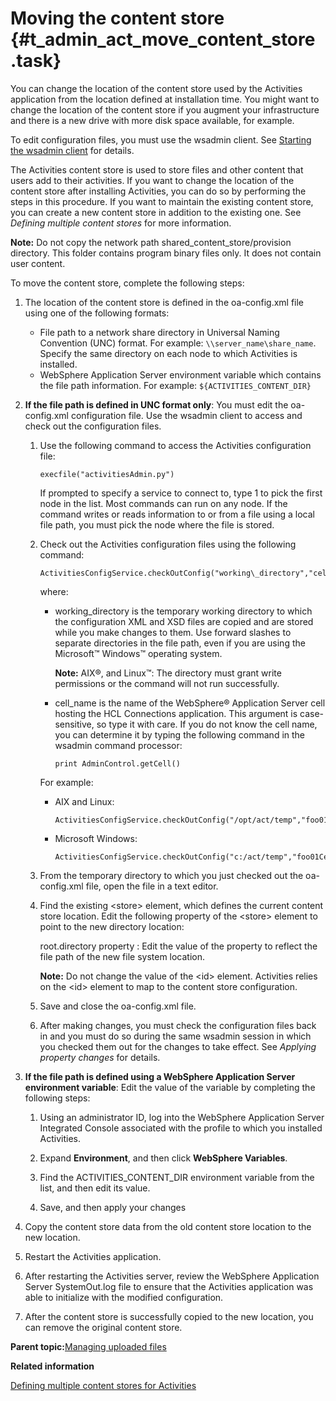# Moving the content store {#t_admin_act_move_content_store .task}

You can change the location of the content store used by the Activities application from the location defined at installation time. You might want to change the location of the content store if you augment your infrastructure and there is a new drive with more disk space available, for example.

To edit configuration files, you must use the wsadmin client. See [Starting the wsadmin client](t_admin_wsadmin_starting.md) for details.

The Activities content store is used to store files and other content that users add to their activities. If you want to change the location of the content store after installing Activities, you can do so by performing the steps in this procedure. If you want to maintain the existing content store, you can create a new content store in addition to the existing one. See *Defining multiple content stores* for more information.

**Note:** Do not copy the network path shared\_content\_store/provision directory. This folder contains program binary files only. It does not contain user content.

To move the content store, complete the following steps:

1.  The location of the content store is defined in the oa-config.xml file using one of the following formats:

    -   File path to a network share directory in Universal Naming Convention \(UNC\) format. For example: `\\server_name\share_name`. Specify the same directory on each node to which Activities is installed.
    -   WebSphere Application Server environment variable which contains the file path information. For example: `${ACTIVITIES_CONTENT_DIR}`
2.  **If the file path is defined in UNC format only**: You must edit the oa-config.xml configuration file. Use the wsadmin client to access and check out the configuration files.

    1.  Use the following command to access the Activities configuration file:

        ```
        execfile("activitiesAdmin.py")
        ```

        If prompted to specify a service to connect to, type 1 to pick the first node in the list. Most commands can run on any node. If the command writes or reads information to or from a file using a local file path, you must pick the node where the file is stored.

    2.  Check out the Activities configuration files using the following command:

        ```
        ActivitiesConfigService.checkOutConfig("working\_directory","cell\_name")
        
        ```

        where:

        -   working\_directory is the temporary working directory to which the configuration XML and XSD files are copied and are stored while you make changes to them. Use forward slashes to separate directories in the file path, even if you are using the Microsoft™ Windows™ operating system.

            **Note:** AIX®, and Linux™: The directory must grant write permissions or the command will not run successfully.

        -   cell\_name is the name of the WebSphere® Application Server cell hosting the HCL Connections application. This argument is case-sensitive, so type it with care. If you do not know the cell name, you can determine it by typing the following command in the wsadmin command processor:

            ```
            print AdminControl.getCell()
            ```

        For example:

        -   AIX and Linux:

            ```
            ActivitiesConfigService.checkOutConfig("/opt/act/temp","foo01Cell01")
            ```

        -   Microsoft Windows:

            ```
            ActivitiesConfigService.checkOutConfig("c:/act/temp","foo01Cell01")
            ```

    3.  From the temporary directory to which you just checked out the oa-config.xml file, open the file in a text editor.

    4.  Find the existing <store\> element, which defines the current content store location. Edit the following property of the <store\> element to point to the new directory location:

        root.directory property
        :   Edit the value of the property to reflect the file path of the new file system location.

        **Note:** Do not change the value of the <id\> element. Activities relies on the <id\> element to map to the content store configuration.

    5.  Save and close the oa-config.xml file.

    6.  After making changes, you must check the configuration files back in and you must do so during the same wsadmin session in which you checked them out for the changes to take effect. See *Applying property changes* for details.

3.  **If the file path is defined using a WebSphere Application Server environment variable**: Edit the value of the variable by completing the following steps:

    1.  Using an administrator ID, log into the WebSphere Application Server Integrated Console associated with the profile to which you installed Activities.

    2.  Expand **Environment**, and then click **WebSphere Variables**.

    3.  Find the ACTIVITIES\_CONTENT\_DIR environment variable from the list, and then edit its value.

    4.  Save, and then apply your changes

4.  Copy the content store data from the old content store location to the new location.

5.  Restart the Activities application.

6.  After restarting the Activities server, review the WebSphere Application Server SystemOut.log file to ensure that the Activities application was able to initialize with the modified configuration.

7.  After the content store is successfully copied to the new location, you can remove the original content store.


**Parent topic:**[Managing uploaded files](../admin/t_admin_act_manage_uploads.md)

**Related information**  


[Defining multiple content stores for Activities](../admin/t_admin_act_change_content_store_new.md)

